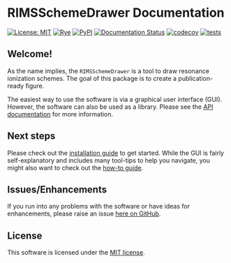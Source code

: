 # RIMSSchemeDrawer Documentation

[![License: MIT](https://img.shields.io/badge/License-MIT-blue.svg)](https://opensource.org/licenses/MIT)
[![Rye](https://img.shields.io/endpoint?url=https://raw.githubusercontent.com/mitsuhiko/rye/main/artwork/badge.json)](https://rye-up.com)
[![PyPI](https://img.shields.io/pypi/v/rimsschemedrawer)](https://pypi.org/project/rimsschemedrawer/)
[![Documentation Status](https://readthedocs.org/projects/rimsschemedrawer/badge/?version=latest)](https://rimsschemedrawer.readthedocs.io/en/latest/?badge=latest)
[![codecov](https://codecov.io/gh/RIMS-Code/RIMSSchemeDrawer/graph/badge.svg?token=TUUIKGLGGD)](https://codecov.io/gh/RIMS-Code/RIMSSchemeDrawer)
[![tests](https://github.com/RIMS-Code/RIMSSchemeDrawer/actions/workflows/package_testing.yml/badge.svg)](https://github.com/RIMS-Code/RIMSSchemeDrawer/actions/workflows/package_testing.yml)

## Welcome!

As the name implies,
the `RIMSSchemeDrawer` is a tool to draw resonance ionization schemes.
The goal of this package is to create a publication-ready figure.

The easiest way to use the software is via a graphical user interface (GUI).
However, the software can also be used as a library.
Please see the [API documentation](api/index.md) for more information.

## Next steps

Please check out the [installation guide](install.md) to get started.
While the GUI is fairly self-explanatory
and includes many tool-tips to help you navigate,
you might also want to check out the [how-to guide](gui.md).

## Issues/Enhancements

If you run into any problems with the software
or have ideas for enhancements,
please raise an issue [here on GitHub](https://github.com/RIMS-Code/RIMSSchemeDrawer/issues).

## License

This software is licensed under the [MIT license](https://github.com/RIMS-Code/RIMSSchemeDrawer/blob/main/LICENSE).
